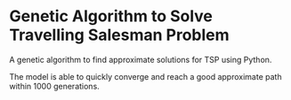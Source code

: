 # Genetic Algorithm to Solve Travelling Salesman Problem

A genetic algorithm to find approximate solutions for TSP using Python.

The model is able to quickly converge and reach a good approximate path within 1000 generations.
